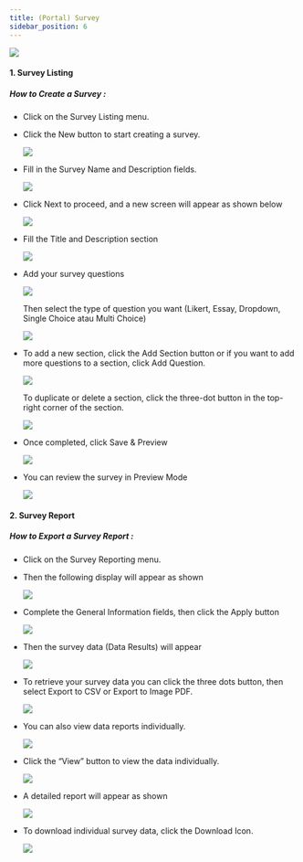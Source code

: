 ```yaml
---
title: (Portal) Survey
sidebar_position: 6
---
```

![](/img/admin-portal-degrees-survey-1.jpg)

#### 1. Survey Listing

##### How to Create a Survey :

* Click on the Survey Listing menu.
* Click the New button to start creating a survey.

  ![](/img/admin-portal-degrees-survey-2.jpg)
* Fill in the Survey Name and Description fields.

  ![](/img/admin-portal-degrees-survey-3.jpg)
* Click Next to proceed, and a new screen will appear as shown below

  ![](/img/admin-portal-degrees-survey-4.jpg)
* Fill the Title and Description section

  ![](/img/admin-portal-degrees-survey-5.jpg)
* Add your survey questions

  ![](/img/admin-portal-degrees-survey-6.jpg)

  Then select the type of question you want (Likert, Essay, Dropdown, Single Choice atau Multi Choice) 

  ![](/img/admin-portal-degrees-survey-7.jpg)
* To add a new section, click the Add Section button or if you want to add more questions to a section, click Add Question.

  ![](/img/admin-portal-degrees-survey-8.jpg)

  To duplicate or delete a section, click the three-dot button in the top-right corner of the section.

  ![](/img/admin-portal-degrees-survey-9.jpg)
* Once completed, click Save & Preview

  ![](/img/admin-portal-degrees-survey-10.jpg)
* You can review the survey in Preview Mode

  ![](/img/admin-portal-degrees-survey-11.jpg)

#### **2. Survey Report**

##### **How to Export a Survey Report :**

* Click on the Survey Reporting menu.
* Then the following display will appear as shown

  ![](/img/admin-portal-degrees-survey-12.jpg)
* Complete the General Information fields, then click the Apply button

  ![](/img/admin-portal-degrees-survey-21.jpg)
* Then the survey data (Data Results) will appear

  ![](/img/admin-portal-degrees-survey-13.jpg)
* To retrieve your survey data you can click the three dots button, then select Export to CSV or Export to Image PDF.

  ![](/img/admin-portal-degrees-survey-15.jpg)
* You can also view data reports individually.

  ![](/img/admin-portal-degrees-survey-14.jpg)
* Click the “View” button to view the data individually.

  ![](/img/admin-portal-degrees-survey-18.jpg)
* A detailed report will appear as shown

  ![](/img/admin-portal-degrees-survey-19.jpg)
* To download individual survey data, click the Download Icon.

  ![](/img/admin-portal-degrees-survey-20.jpg)
